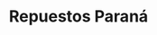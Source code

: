 ---
title: "Repuestos Paraná"
url: /jardin-america/repuestos-parana/
shop: piezas de automóviles
---